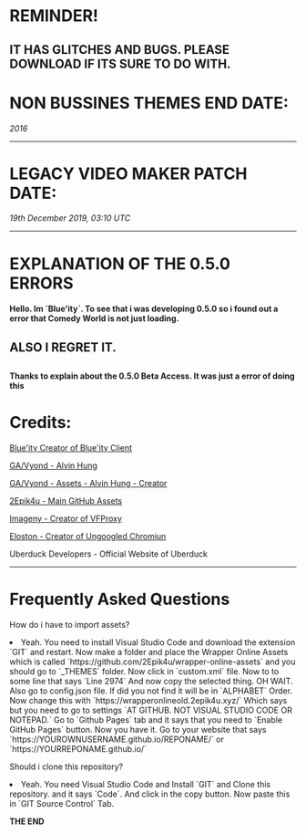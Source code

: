 # REMINDER!

IT HAS GLITCHES AND BUGS. PLEASE DOWNLOAD IF ITS SURE TO DO WITH.
-----------------------------------

# NON BUSSINES THEMES END DATE:

*2016*

-----------------------------------


# LEGACY VIDEO MAKER PATCH DATE:

*19th December 2019, 03:10 UTC*

-----------------------------------

# EXPLANATION OF THE 0.5.0 ERRORS

<h4>Hello. Im `Blue'ity`. To see that i was developing 0.5.0 so i found out a error that Comedy World is not just loading.</h4> <h2><strong>ALSO I REGRET IT.</strong><h2> <h4>Thanks to explain about the 0.5.0 Beta Access. It was just a error of doing this</h4>

# Credits: 

<a href="https://github.com/gagominecraft12">Blue'ity Creator of Blue'ity Client</a>
                                           
<a href="https://twitter.com/alvinhung">GA/Vyond - Alvin Hung</a>
                                    
<a href="https://twitter.com/Vyond">GA/Vyond - Assets - Alvin Hung - Creator</a>
                              
<a href="https://github.com/2Epik4u/">2Epik4u - Main GitHub Assets</a>
                                   
<a href="https://github.com/imageny/">Imageny - Creator of VFProxy</a>
                                  
<a href="https://github.com/Eloston/">Eloston - Creator of Ungoogled Chromiun</a>

<a>Uberduck Developers - Official Website of Uberduck</a>

-----------------------------------

# Frequently Asked Questions

<p>How do i have to import assets?</p>

<li>Yeah. You need to install Visual Studio Code and download the extension `GIT` and restart. Now make a folder and place the Wrapper Online Assets which is called `https://github.com/2Epik4u/wrapper-online-assets` and you should go to `_THEMES` folder. Now click in `custom.xml` file. Now to to some line that says `Line 2974` And now copy the selected thing. OH WAIT. Also go to config.json file. If did you not find it will be in `ALPHABET` Order. Now change this with `https://wrapperonlineold.2epik4u.xyz/` Which says but you need to go to settings `AT GITHUB. NOT VISUAL STUDIO CODE OR NOTEPAD.` Go to `Github Pages` tab and it says that you need to `Enable GitHub Pages` button. Now you have it. Go to your website that says `https://YOUROWNUSERNAME.github.io/REPONAME/` or `https://YOURREPONAME.github.io/`</li>

<p>Should i clone this repository?</p>

<li>Yeah. You need Visual Studio Code and Install `GIT` and Clone this repository. and it says `Code`. And click in the copy button. Now paste this in `GIT Source Control` Tab.</li>


<strong>THE END</strong>
